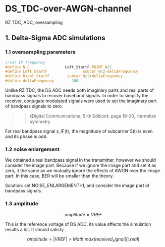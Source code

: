 # DS_TDC-over-AWGN-channel
RZ TDC, ADC, oversampling


## 1. Delta-Sigma ADC simulations
### 1.1 oversampling parameters
```c
//set IF frequency
#define N_C                Left_StartF-POINT_N/2
#define Left_StartF                subcar_N/2-deltaFrequency
#define Right_StartF        subcar_N/2+deltaFrequency
#define deltaFrequency        100
```
Unlike RZ TDC, the DS ADC needs both imaginary parts and real parts of bandpass signals to recover baseband signals. In order to simplify the receiver, conjugate modulated signals were used to set the imaginary part of bandpass signals to zero.
>>《Digital Communications, 5-th Edition》, page 19-20, Hermitian symmetry

For real bandpass signal s_IF(t), the magnitude of subcarrier S(i) is even and its phase is odd.
### 1.2 noise enlargement
We obtained a real bandpass signal in the transmitter, however we should consider the image part. Because if we ignore the image part and set it as zero, it the same as we mutually ignore the effects of AWGN over the image part.
In this case, BER will be smaller than the theory.

Solution: set NOISE_ENLARGEMENT=1, and consider the image part of bandpass signals.

### 1.3 amplitude
$$
amplitude=VREF
$$

This is the reference voltage of DS ADC, its value affects the simulation results a lot. It should satisfy

$$
amplitude = | VREF |>Math.max(received_signal[i].real)
$$
